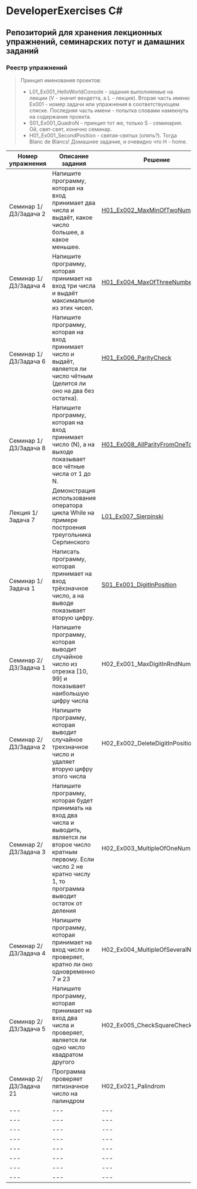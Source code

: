 # DeveloperExercises C#
## Репозиторий для хранения лекционных упражнений, семинарских потуг и дамашних заданий
### Реестр упражнений
> Принцип именования проектов:
> - L01_Ex001_HelloWorldConsole - задания выполняемые на лекции (V - значит вендетта, а L - лекция). Вторая часть имени: Ex001 - номер задачи или упражнения в соответствующем списке. Последняя часть имени - попытка словами намекнуть на содержание проекта.
> - S01_Ex001_QuadroN - принцип тот же, только S - семинария. Ой, свят-свят, конечно семинар.
> - H01_Ex001_SecondPosition - святая-святых (опять?). Тогда Blanc de Blancs! Домашнее задание, и очевидно что H - home.

|Номер упражнения|Описание задания|Решение|Дополнительно|
|---|---|---|---|
|Семинар 1/ДЗ/Задача 2|Напишите программу, которая на вход принимает два числа и выдаёт, какое число большее, а какое меньшее.|[H01_Ex002_MaxMinOfTwoNumbers](H01_Ex002_MaxMinOfTwoNumbers/Program.cs)|---|
|Семинар 1/ДЗ/Задача 4|Напишите программу, которая принимает на вход три числа и выдаёт максимальное из этих чисел.|[H01_Ex004_MaxOfThreeNumbers](H01_Ex004_MaxOfThreeNumbers/Program.cs)|---|
|Семинар 1/ДЗ/Задача 6|Напишите программу, которая на вход принимает число и выдаёт, является ли число чётным (делится ли оно на два без остатка).|[H01_Ex006_ParityCheck](H01_Ex006_ParityCheck/Program.cs)|---|
|Семинар 1/ДЗ/Задача 8|Напишите программу, которая на вход принимает число (N), а на выходе показывает все чётные числа от 1 до N.|[H01_Ex008_AllParityFromOneToN](H01_Ex008_AllParityFromOneToN/Program.cs)|---|
|Лекция 1/Задача 7|Демонстрация использования оператора цикла While на примере построения треугольника Серпинского|[L01_Ex007_Sierpinski](L01_Ex007_Sierpinski/Program.cs)|---|
|Семинар 1/Задача 1|Написать программу, которая принимает на вход трёхзначное число, а на выводе показывает вторую цифру.|[S01_Ex001_DigitInPosition](S01_Ex001_DigitInPosition/Program.cs)|---|
|Семинар 2/ДЗ/Задача 1|Напишите программу, которая выводит случайное число из отрезка [10, 99] и показывает наибольшую цифру числа|H02_Ex001_MaxDigitInRndNumber|---|
|Семинар 2/ДЗ/Задача 2|Напишите программу, которая выводит случайное трехзначное число и удаляет вторую цифру этого числа|H02_Ex002_DeleteDigitInPosition|---|
|Семинар 2/ДЗ/Задача 3|Напишите программу, которая будет принимать на вход два числа и выводить, является ли второе число кратным первому. Если число 2 не кратно числу 1, то программа выводит остаток от деления|H02_Ex003_MultipleOfOneNumber|---|
|Семинар 2/ДЗ/Задача 4|Напишите программу, которая принимает на вход число и проверяет, кратно ли оно одновременно 7 и 23|H02_Ex004_MultipleOfSeveralNumbers|---|
|Семинар 2/ДЗ/Задача 5|Напишите программу, которая принимает на вход два числа и проверяет, является ли одно число квадратом другого|H02_Ex005_CheckSquareCheck|---|
|Семинар 2/ДЗ/Задача 21|Программа проверяет пятизначное число на палиндром|H02_Ex021_Palindrom|---|
|---|---|---|---|
|---|---|---|---|
|---|---|---|---|
|---|---|---|---|
|---|---|---|---|
|---|---|---|---|
|---|---|---|---|
|---|---|---|---|
